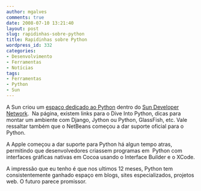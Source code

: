 ```yaml
---
author: mgalves
comments: true
date: 2008-07-10 13:21:40
layout: post
slug: rapidinhas-sobre-python
title: Rapidinhas sobre Python
wordpress_id: 332
categories:
- Desenvolvimento
- Ferramentas
- Notícias
tags:
- Ferramentas
- Python
- Sun
---
```


A Sun criou um [espaço dedicado ao Python](http://developers.sun.com/python/) dentro do [Sun Developer Network](http://developers.sun.com/).  Na página, existem links para o Dive Into Python, dicas para montar um ambiente com Django, Jython ou Python, GlassFish, etc. Vale ressaltar também que o NetBeans começou a dar suporte oficial para o Python.

A Apple começou a dar suporte para Python há algun tempo atras, permitindo que desenvolvedores criassem programas em  Python com interfaces gráficas nativas em Cocoa usando o Interface Builder e o XCode.

A impressão que eu tenho é que nos ultimos 12 meses, Python tem consistentemente ganhado espaço em blogs, sites especializados, projetos web. O futuro parece promissor.
